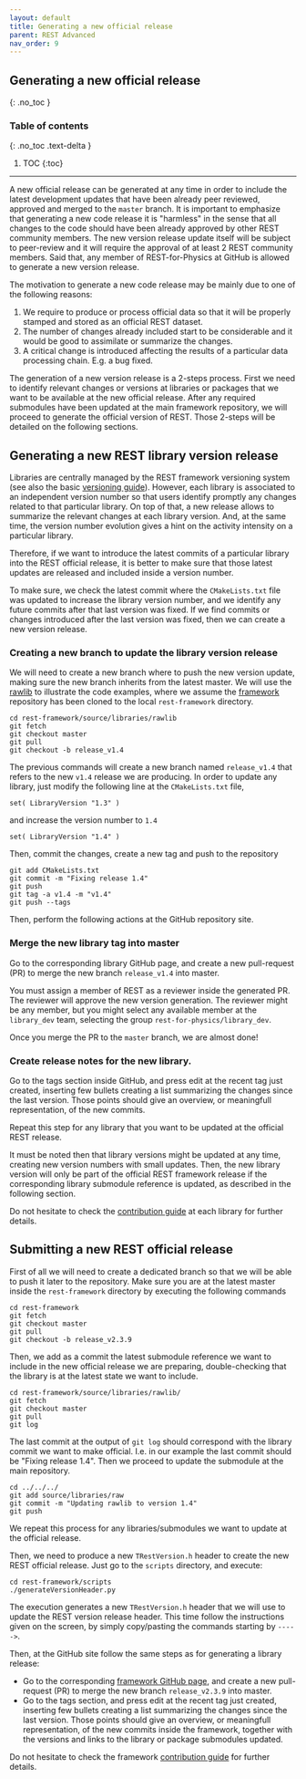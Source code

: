 ```yaml
---
layout: default
title: Generating a new official release
parent: REST Advanced
nav_order: 9
---
```


## Generating a new official release
{: .no_toc }

### Table of contents
{: .no_toc .text-delta }

1. TOC
{:toc}

---

A new official release can be generated at any time in order to include the latest development updates that have been already peer reviewed, approved and merged to the `master` branch. It is important to emphasize that generating a new code release it is "harmless" in the sense that all changes to the code should have been already approved by other REST community members. The new version release update itself will be subject to peer-review and it will require the approval of at least 2 REST community members. Said that, any member of REST-for-Physics at GitHub is allowed to generate a new version release.

The motivation to generate a new code release may be mainly due to one of the following reasons:

1. We require to produce or process official data so that it will be properly stamped and stored as an official REST dataset.
2. The number of changes already included start to be considerable and it would be good to assimilate or summarize the changes.
3. A critical change is introduced affecting the results of a particular data processing chain. E.g. a bug fixed.

The generation of a new version release is a 2-steps process. First we need to identify relevant changes or versions at libraries or packages that we want to be available at the new official release. After any required submodules have been updated at the main framework repository, we will proceed to generate the official version of REST. Those 2-steps will be detailed on the following sections.

## Generating a new REST library version release

Libraries are centrally managed by the REST framework versioning system (see also the basic [versioning guide](../rest-basics/rest-versioning.md)). However, each library is associated to an independent version number so that users identify promptly any changes related to that particular library. On top of that, a new release allows to summarize the relevant changes at each library version. And, at the same time, the version number evolution gives a hint on the activity intensity on a particular library. 

Therefore, if we want to introduce the latest commits of a particular library into the REST official release, it is better to make sure that those latest updates are released and included inside a version number.

To make sure, we check the latest commit where the `CMakeLists.txt` file was updated to increase the library version number, and we identify any future commits after that last version was fixed. If we find commits or changes introduced after the last version was fixed, then we can create a new version release.

### Creating a new branch to update the library version release
We will need to create a new branch where to push the new version update, making sure the new branch inherits from the latest master. We will use the [rawlib](https://github.com/rest-for-physics/rawlib) to illustrate the code examples, where we assume the [framework](https://github.com/rest-for-physics/framework) repository has been cloned to the local `rest-framework` directory.

```
cd rest-framework/source/libraries/rawlib
git fetch
git checkout master
git pull
git checkout -b release_v1.4
```

The previous commands will create a new branch named `release_v1.4` that refers to the new `v1.4` release we are producing. In order to update any library, just modify the following line at the `CMakeLists.txt` file,

```
set( LibraryVersion "1.3" )
```

and increase the version number to `1.4`

```
set( LibraryVersion "1.4" )
```

Then, commit the changes, create a new tag and push to the repository

```
git add CMakeLists.txt
git commit -m "Fixing release 1.4"
git push
git tag -a v1.4 -m "v1.4"
git push --tags
```

Then, perform the following actions at the GitHub repository site.

### Merge the new library tag into master
Go to the corresponding library GitHub page, and create a new pull-request (PR) to merge the new branch `release_v1.4` into master.

You must assign a member of REST as a reviewer inside the generated PR. The reviewer will approve the new version generation. The reviewer might be any member, but you might select any available member at the `library_dev` team, selecting the group `rest-for-physics/library_dev`. 

Once you merge the PR to the `master` branch, we are almost done!

### Create release notes for the new library. 
Go to the tags section inside GitHub, and press edit at the recent tag just created, inserting few bullets creating a list summarizing the changes since the last version. Those points should give an overview, or meaningfull representation, of the new commits.

Repeat this step for any library that you want to be updated at the official REST release.

It must be noted then that library versions might be updated at any time, creating new version numbers with small updates. Then, the new library version will only be part of the official REST framework release if the corresponding library submodule reference is updated, as described in the following section.

Do not hesitate to check the [contribution guide](https://github.com/rest-for-physics/rawlib/blob/master/CONTRIBUTING.md) at each library for further details.

## Submitting a new REST official release

First of all we will need to create a dedicated branch so that we will be able to push it later to the repository. Make sure you are at the latest master inside the `rest-framework` directory by executing the following commands

```
cd rest-framework
git fetch
git checkout master
git pull
git checkout -b release_v2.3.9
```

Then, we add as a commit the latest submodule reference we want to include in the new official release we are preparing, double-checking that the library is at the latest state we want to include.

```
cd rest-framework/source/libraries/rawlib/
git fetch
git checkout master
git pull
git log
```

The last commit at the output of `git log` should correspond with the library commit we want to make official. I.e. in our example the last commit should be "Fixing release 1.4". Then we proceed to update the submodule at the main repository.

```
cd ../../../
git add source/libraries/raw
git commit -m "Updating rawlib to version 1.4"
git push
```

We repeat this process for any libraries/submodules we want to update at the official release.

Then, we need to produce a new `TRestVersion.h` header to create the new REST official release. Just go to the `scripts` directory, and execute:

```
cd rest-framework/scripts
./generateVersionHeader.py
```

The execution generates a new `TRestVersion.h` header that we will use to update the REST version release header. This time follow the instructions given on the screen, by simply copy/pasting the commands starting by `----->`.

Then, at the GitHub site follow the same steps as for generating a library release:

* Go to the corresponding [framework GitHub page](https://github.com/rest-for-physics/framework), and create a new pull-request (PR) to merge the new branch `release_v2.3.9` into master.
* Go to the tags section, and press edit at the recent tag just created, inserting few bullets creating a list summarizing the changes since the last version. Those points should give an overview, or meaningfull representation, of the new commits inside the framework, together with the versions and links to the library or package submodules updated.

Do not hesitate to check the framework [contribution guide](https://github.com/rest-for-physics/framework/blob/master/CONTRIBUTING.md) for further details.
